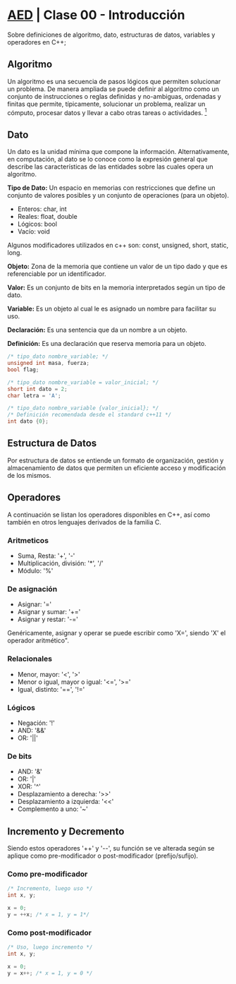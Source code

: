 # [AED](https://github.com/rnsavinelli/aed) | Clase 00 - Introducción

Sobre definiciones de algoritmo, dato, estructuras de datos, variables y
operadores en C++;

## Algoritmo

Un algoritmo es una secuencia de pasos lógicos que permiten solucionar un
problema. De manera ampliada se puede definir al algoritmo como un conjunto de
instrucciones o reglas definidas y no-ambiguas, ordenadas y finitas que permite,
típicamente, solucionar un problema, realizar un cómputo, procesar datos y
llevar a cabo otras tareas o actividades. [<sup>1</sup>](https://dle.rae.es/?w=algoritmo&origen=REDLE)

## Dato

Un dato es la unidad mínima que compone la información. Alternativamente, en
computación, al dato se lo conoce como la expresión general que describe las características de las entidades sobre las cuales opera un algoritmo.

**Tipo de Dato:** Un espacio en memorias con restricciones que define un conjunto de valores posibles y un conjunto de operaciones (para un objeto).

+ Enteros: char, int
+ Reales: float, double
+ Lógicos: bool
+ Vacío: void

Algunos modificadores utilizados en c++ son: const, unsigned, short, static, long.

**Objeto:** Zona de la memoria que contiene un valor de un tipo dado y que es
referenciable por un identificador.

**Valor:** Es un conjunto de bits en la memoria interpretados según un tipo
de dato.

**Variable:** Es un objeto al cual le es asignado un nombre para facilitar su
uso.

**Declaración:** Es una sentencia que da un nombre a un objeto.

**Definición:** Es una declaración que reserva memoria para un objeto.

``` cpp
/* tipo_dato nombre_variable; */
unsigned int masa, fuerza;
bool flag;

/* tipo_dato nombre_variable = valor_inicial; */
short int dato = 2;
char letra = 'A';

/* tipo_dato nombre_variable {valor_inicial}; */
/* Definición recomendada desde el standard c++11 */
int dato {0};
```

## Estructura de Datos

Por estructura de datos se entiende un formato de organización, gestión y
almacenamiento de datos que permiten un eficiente acceso y modificación de los
mismos.

## Operadores

A continuación se listan los operadores disponibles en C++, así como también en otros lenguajes derivados de la familia C.

### Aritmeticos

+ Suma, Resta: '+', '-'
+ Multiplicación, división:  '\*', '/'
+ Módulo: '%'

### De asignación

+ Asignar: '='
+ Asignar y sumar: '+='
+ Asignar y restar: '-='

Genéricamente, asignar y operar se puede escribir como 'X=', siendo 'X' el operador aritmético".

### Relacionales

+ Menor, mayor: '<', '>'
+ Menor o igual, mayor o igual: '<=', '>='
+ Igual, distinto: '==', '!='

### Lógicos

+ Negación: '!'
+ AND: '&&'
+ OR:  '||'

### De bits

+ AND: '&'
+ OR: '|'
+ XOR: '^'
+ Desplazamiento a derecha: '>>'
+ Desplazamiento a izquierda: '<<'
+ Complemento a uno: '~'

## Incremento y Decremento

Siendo estos operadores '++' y '--', su función se ve alterada según se aplique como pre-modificador o post-modificador (prefijo/sufijo).

### Como pre-modificador
``` cpp
/* Incremento, luego uso */
int x, y;

x = 0;
y = ++x; /* x = 1, y = 1*/
```

### Como post-modificador
``` cpp
/* Uso, luego incremento */
int x, y;

x = 0;
y = x++; /* x = 1, y = 0 */
```
